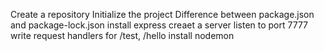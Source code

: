 Create a repository
Initialize the project
Difference between package.json and package-lock.json
install express
creaet a server
listen to port 7777
write request handlers for /test, /hello
install nodemon 